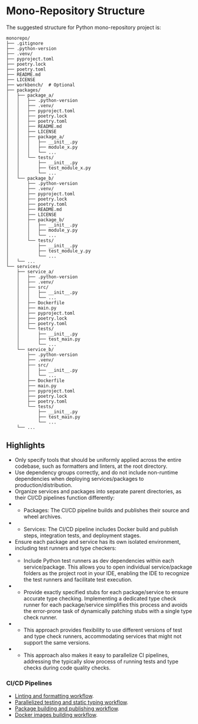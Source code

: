 # Mono-Repository Structure

The suggested structure for Python mono-repository project is:

```text
monorepo/
├── .gitignore
├── .python-version
├── .venv/
├── pyproject.toml
├── poetry.lock
├── poetry.toml
├── README.md
├── LICENSE
├── workbench/  # Optional
├── packages/
│   ├── package_a/
│   │   ├── .python-version
│   │   ├── .venv/
│   │   ├── pyproject.toml
│   │   ├── poetry.lock
│   │   ├── poetry.toml
│   │   ├── README.md
│   │   ├── LICENSE
│   │   ├── package_a/
│   │   │   ├── __init__.py
│   │   │   ├── module_x.py
│   │   │   └── ...
│   │   └── tests/
│   │       ├── __init__.py
│   │       ├── test_module_x.py
│   │       └── ...
│   └── package_b/
│       ├── .python-version
│       ├── .venv/
│       ├── pyproject.toml
│       ├── poetry.lock
│       ├── poetry.toml
│       ├── README.md
│       ├── LICENSE
│       ├── package_b/
│       │   ├── __init__.py
│       │   ├── module_y.py
│       │   └── ...
│       └── tests/
│           ├── __init__.py
│           ├── test_module_y.py
│           └── ...
│   └── ...
└── services/
    ├── service_a/
    │   ├── .python-version
    │   ├── .venv/
    │   ├── src/
    │   │   ├── __init__.py
    │   │   └── ...
    │   ├── Dockerfile
    │   ├── main.py
    │   ├── pyproject.toml
    │   ├── poetry.lock
    │   ├── poetry.toml
    │   └── tests/
    │       ├── __init__.py
    │       ├── test_main.py
    │       └── ...
    └── service_b/
        ├── .python-version
        ├── .venv/
        ├── src/
        │   ├── __init__.py
        │   └── ...
        ├── Dockerfile
        ├── main.py
        ├── pyproject.toml
        ├── poetry.lock
        ├── poetry.toml
        └── tests/
            ├── __init__.py
            ├── test_main.py
            └── ...
    └── ...
```

## Highlights

- Only specify tools that should be uniformly applied across the entire codebase, such as formatters and linters, at the
  root directory.
- Use dependency groups correctly, and do not include non-runtime dependencies when deploying services/packages to
  production/distribution.
- Organize services and packages into separate parent directories, as their CI/CD pipelines function differently:
-
    - Packages: The CI/CD pipeline builds and publishes their source and wheel archives.
-
    - Services: The CI/CD pipeline includes Docker build and publish steps, integration tests, and deployment stages.
- Ensure each package and service has its own isolated environment, including test runners and type checkers:
-
    - Include Python test runners as dev dependencies within each service/package. This allows you to open individual
      service/package folders as the project root in your IDE, enabling the IDE to recognize the test runners and
      facilitate test execution.
-
    - Provide exactly specified stubs for each package/service to ensure accurate type checking. Implementing a
      dedicated type check runner for each package/service simplifies this process and avoids the error-prone task of
      dynamically patching stubs with a single type check runner.
-
    - This approach provides flexibility to use different versions of test and type check runners, accommodating
      services that might not support the same versions.
-
    - This approach also makes it easy to parallelize CI pipelines, addressing the typically slow process of running
      tests and type checks during code quality checks.

### CI/CD Pipelines

- [Linting and formatting workflow](../.github/workflows/monorepo_lint_format_check.yaml).
- [Parallelized testing and static typing workflow](../.github/workflows/monorepo_tests_static_typing.yaml).
- [Package building and publishing workflow](../.github/workflows/monorepo_build_dry_publish.yaml).
- [Docker images building workflow](../.github/workflows/monorepo_build_docker.yaml).
